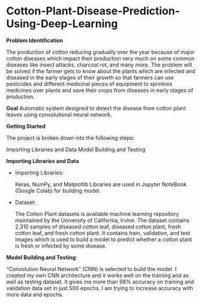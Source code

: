  # Cotton-Plant-Disease-Prediction-Using-Deep-Learning

**Problem Identification** 

The production of cotton reducing gradually over the year because of major cotton diseases which impact their production very much on some common diseases like insect attacks, charcoal rot, and many more. The problem will be solved if the farmer gets to know about the plants which are infected and diseased in the early stages of their growth so that farmers can use pesticides and different medicinal pieces of equipment to sprinkles medicines over plants and save their crops from diseases in early stages of production.

**Goal**  Automatic system designed to detect the disease from cotton plant leaves using convolutional neural network.

**Getting Started**

The project is broken down into the following steps:

Importing Libraries and Data
Model Building and Testing

**Importing Libraries and Data**

 * Importing Libraries:
    
      Keras, NumPy, and Matplotlib Libraries are used in Jupyter NoteBook (Google Colab) for building model.

 * Dataset:

      The Cotton Plant datasets is available machine learning repository maintained by the University of California, Irvine. The dataset contains 2,310 samples of diseased cotton leaf, diseased cotton plant, fresh cotton leaf, and fresh cotton plant. It contains train, validation, and test images which is used to build a model to predict whether a cotton plant is fresh or infected by some disease.
      
**Model Building and Testing**:
    
   “Convolution Neural Network” (CNN) is selected to build the model. I created my own CNN architecture and it works well on the training and as well as testing dataset. It gives me more than 98% accuracy on training and validation data set in just 500 epochs. I am trying to increase accuracy with more data and epochs.
